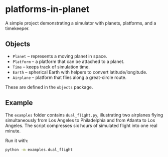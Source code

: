 # platforms-in-planet

A simple project demonstrating a simulator with planets, platforms, and a timekeeper.

## Objects
- `Planet` – represents a moving planet in space.
- `Platform` – a platform that can be attached to a planet.
- `Time` – keeps track of simulation time.
- `Earth` – spherical Earth with helpers to convert latitude/longitude.
- `Airplane` – platform that flies along a great-circle route.

These are defined in the `objects` package.

## Example

The `examples` folder contains `dual_flight.py`, illustrating two airplanes
flying simultaneously from Los Angeles to Philadelphia and from Atlanta to
Los Angeles. The script compresses six hours of simulated flight into one real
minute.

Run it with:

```bash
python -m examples.dual_flight
```
